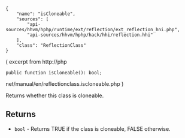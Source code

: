 ``` yamlmeta
{
    "name": "isCloneable",
    "sources": [
        "api-sources/hhvm/hphp/runtime/ext/reflection/ext_reflection_hni.php",
        "api-sources/hhvm/hphp/hack/hhi/reflection.hhi"
    ],
    "class": "ReflectionClass"
}
```




( excerpt from
http://php




``` Hack
public function isCloneable(): bool;
```




net/manual/en/reflectionclass.iscloneable.php )




Returns whether this class is cloneable.




## Returns




+ ` bool ` - Returns TRUE if the class is cloneable, FALSE otherwise.
<!-- HHAPIDOC -->
